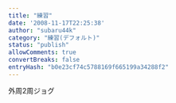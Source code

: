```yaml
---
title: "練習"
date: '2008-11-17T22:25:38'
author: "subaru44k"
category: "練習(デフォルト)"
status: "publish"
allowComments: true
convertBreaks: false
entryHash: "b0e23cf74c5788169f665199a34288f2"
---
```

外周2周ジョグ

